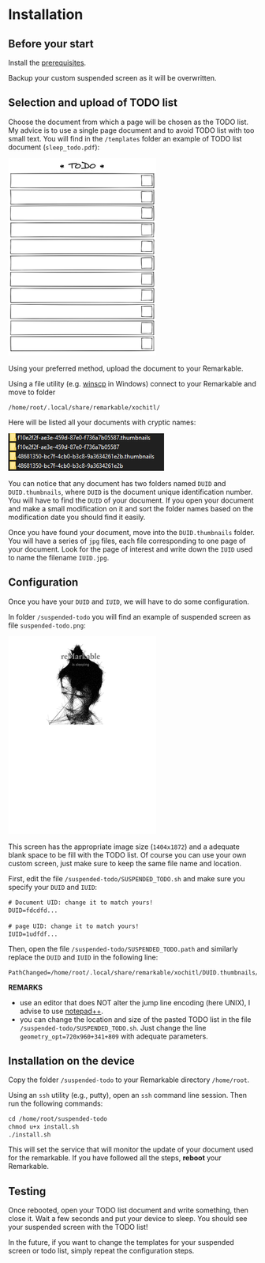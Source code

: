 # Installation

## Before your start

Install the [prerequisites](prerequisites.md). 

Backup your custom suspended screen as it will be overwritten.

## Selection and upload of TODO list

Choose the document from which a page will be chosen as the TODO list. My advice is to use a single page document and to avoid TODO list with too small text. You will find in the `/templates` folder an example of TODO list document (`sleep_todo.pdf`):

![example of todo list](sleep_todo_sample.png)

Using your preferred method, upload the document to your Remarkable.

Using a file utility (e.g. [winscp]() in Windows) connect to your Remarkable and move to folder

    /home/root/.local/share/remarkable/xochitl/

Here will be listed all your documents with cryptic names:

![files](files.png)

You can notice that any document has two folders named `DUID` and `DUID.thumbnails`, where `DUID` is the document unique identification number. You will have to find the `DUID` of your document. If you open your document and make a small modification on it and sort the folder names based on the modification date you should find it easily. 

Once you have found your document, move into the `DUID.thumbnails` folder. You will have a series of `jpg` files, each file corresponding to one page of your document. Look for the page of interest and write down the `IUID` used to name the filename `IUID.jpg`.  

## Configuration

Once you have your `DUID` and `IUID`, we will have to do some configuration. 

In folder `/suspended-todo` you will find an example of suspended screen as file `suspended-todo.png`:

![example of todo list](suspended_template_sample.png)

This screen has the appropriate image size (`1404x1872`) and a adequate blank space to be fill with the TODO list. Of course you can use your own custom screen, just make sure to keep the same file name and location.

First, edit the file `/suspended-todo/SUSPENDED_TODO.sh` and make sure you specify your `DUID` and `IUID`:

    # Document UID: change it to match yours!
    DUID=fdcdfd...

    # page UID: change it to match yours!
    IUID=1udfdf...


Then, open the file `/suspended-todo/SUSPENDED_TODO.path` and similarly replace the `DUID` and `IUID` in the following line:

    PathChanged=/home/root/.local/share/remarkable/xochitl/DUID.thumbnails/IUID.jpg

**REMARKS**
* use an editor that does NOT alter the jump line encoding (here UNIX), I advise to use [notepad++](https://notepad-plus-plus.org/downloads/).
* you can change the location and size of the pasted TODO list in the file `/suspended-todo/SUSPENDED_TODO.sh`. Just change the line `geometry_opt=720x960+341+809` with adequate parameters.

## Installation on the device

Copy the folder `/suspended-todo` to your Remarkable directory `/home/root`.

Using an `ssh` utility (e.g., putty), open an `ssh` command line session. Then run the following commands:

    cd /home/root/suspended-todo    
    chmod u+x install.sh
    ./install.sh

This will set the service that will monitor the update of your document used for the remarkable. If you have followed all the steps, **reboot** your Remarkable.

## Testing

Once rebooted, open your TODO list document and write something, then close it. Wait a few seconds and put your device to sleep. You should see your suspended screen with the TODO list!

In the future, if you want to change the templates for your suspended screen or todo list, simply repeat the configuration steps.  

